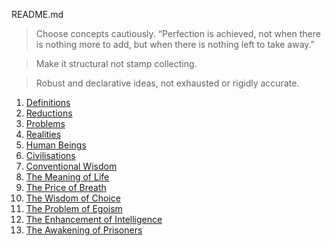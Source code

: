 README.md

> Choose concepts cautiously. “Perfection is achieved, not when there is nothing more to add, but when there is nothing left to take away.” 

> Make it structural not stamp collecting.

> Robust and declarative ideas, not exhausted or rigidly accurate.

1. [Definitions](./01-DEFINITIONS.md)
2. [Reductions](./02-REDUCTIONS.md)
3. [Problems](./03-PROBLEMS.md) <!-- Maybe Mathematics will be discussed here. -->
4. [Realities](./04-REALITIES.md) <!-- Maybe Physics will be discussed here. -->
5. [Human Beings](./05-HUMAN.md)
6. [Civilisations](./06-CIVILIZATIONS.md)
7. [Conventional Wisdom](./07-CONVENTIONS.md)
8. [The Meaning of Life](./08-MEANING.md)
9. [The Price of Breath](./09-PRICE.md)
10. [The Wisdom of Choice](./10-WISDOM.md)
11. [The Problem of Egoism](./11-EGO.md)
12. [The Enhancement of Intelligence](./12-INTEL.md)
13. [The Awakening of Prisoners](./13-AWAKE.md)